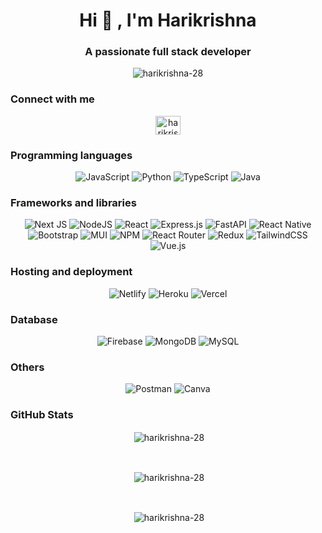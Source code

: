 <h1 align="center">Hi 👋
 <!-- <img src = "https://raw.githubusercontent.com/MartinHeinz/MartinHeinz/master/wave.gif" width = 30px> -->
 , I'm Harikrishna </h1>
<h3 align="center">A passionate full stack developer</h3>

<p align="center"> <img src="https://komarev.com/ghpvc/?username=harikrishna-28&label=Profile%20views&color=0e75b6&style=for-the-badge" alt="harikrishna-28" />

</p>

<h3 align="left">Connect with me </h3>
<p align="center">
<a href="https://linkedin.com/in/harikrishna-c" target="blank"><img align="center" src="https://raw.githubusercontent.com/rahuldkjain/github-profile-readme-generator/master/src/images/icons/Social/linked-in-alt.svg" alt="harikrishna-c" height="30" width="40"/></a>
</p>

<!-- <h3 align="left">💻 Tech Stack:</h3> -->

### Programming languages

<div align="center">

![JavaScript](https://img.shields.io/badge/javascript-%23323330.svg?style=for-the-badge&logo=javascript&logoColor=%23F7DF1E) ![Python](https://img.shields.io/badge/python-3670A0?style=for-the-badge&logo=python&logoColor=ffdd54) ![TypeScript](https://img.shields.io/badge/typescript-%23007ACC.svg?style=for-the-badge&logo=typescript&logoColor=white)
![Java](https://img.shields.io/badge/java-%23ED8B00.svg?style=for-the-badge&logo=java&logoColor=white)

</div>

### Frameworks and libraries

<div align="center">

![Next JS](https://img.shields.io/badge/Next-black?style=for-the-badge&logo=next.js&logoColor=white) ![NodeJS](https://img.shields.io/badge/node.js-6DA55F?style=for-the-badge&logo=node.js&logoColor=white) ![React](https://img.shields.io/badge/react-%2320232a.svg?style=for-the-badge&logo=react&logoColor=%2361DAFB)
![Express.js](https://img.shields.io/badge/express.js-%23404d59.svg?style=for-the-badge&logo=express&logoColor=%2361DAFB) ![FastAPI](https://img.shields.io/badge/FastAPI-005571?style=for-the-badge&logo=fastapi)
![React Native](https://img.shields.io/badge/react_native-%2320232a.svg?style=for-the-badge&logo=react&logoColor=%2361DAFB)
![Bootstrap](https://img.shields.io/badge/bootstrap-%23563D7C.svg?style=for-the-badge&logo=bootstrap&logoColor=white) ![MUI](https://img.shields.io/badge/MUI-%230081CB.svg?style=for-the-badge&logo=material-ui&logoColor=white) ![NPM](https://img.shields.io/badge/NPM-%23000000.svg?style=for-the-badge&logo=npm&logoColor=white) ![React Router](https://img.shields.io/badge/React_Router-CA4245?style=for-the-badge&logo=react-router&logoColor=white) ![Redux](https://img.shields.io/badge/redux-%23593d88.svg?style=for-the-badge&logo=redux&logoColor=white) ![TailwindCSS](https://img.shields.io/badge/tailwindcss-%2338B2AC.svg?style=for-the-badge&logo=tailwind-css&logoColor=white) ![Vue.js](https://img.shields.io/badge/vuejs-%2335495e.svg?style=for-the-badge&logo=vuedotjs&logoColor=%234FC08D)

</div>

### Hosting and deployment

<div align="center">

![Netlify](https://img.shields.io/badge/netlify-%23000000.svg?style=for-the-badge&logo=netlify&logoColor=#00C7B7) ![Heroku](https://img.shields.io/badge/heroku-%23430098.svg?style=for-the-badge&logo=heroku&logoColor=white) ![Vercel](https://img.shields.io/badge/vercel-%23000000.svg?style=for-the-badge&logo=vercel&logoColor=white)

</div>

### Database

<div align="center">

![Firebase](https://img.shields.io/badge/firebase-%23039BE5.svg?style=for-the-badge&logo=firebase) ![MongoDB](https://img.shields.io/badge/MongoDB-%234ea94b.svg?style=for-the-badge&logo=mongodb&logoColor=white) ![MySQL](https://img.shields.io/badge/mysql-%2300f.svg?style=for-the-badge&logo=mysql&logoColor=white)

</div>

### Others

<div align="center">

![Postman](https://img.shields.io/badge/Postman-FF6C37?style=for-the-badge&logo=postman&logoColor=white) ![Canva](https://img.shields.io/badge/Canva-%2300C4CC.svg?style=for-the-badge&logo=Canva&logoColor=white)

</div>

### GitHub Stats

<div align = "center">
<p>&nbsp;<img align="center" src="https://github-readme-stats.vercel.app/api/top-langs?username=harikrishna-28&show_icons=true&locale=en&layout=compact&theme=dark" alt="harikrishna-28" /></p>
</div>

<br>
<div align = "center">

<p>&nbsp;<img align="center" src="https://github-readme-stats.vercel.app/api?username=harikrishna-28&show_icons=true&locale=en&theme=dark" alt="harikrishna-28" /></p>
</div>

<br>
<div align = "center">
<p>&nbsp;<img align="center" src="https://github-readme-streak-stats.herokuapp.com/?user=harikrishna-28&theme=dark" alt="harikrishna-28" /></p>
</div>
